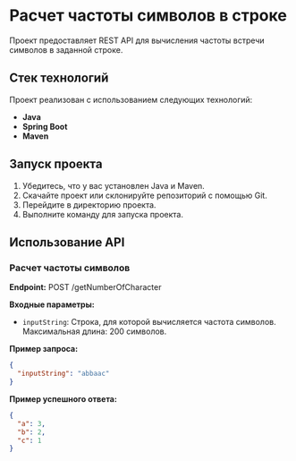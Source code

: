 # Расчет частоты символов в строке

Проект предоставляет REST API для вычисления частоты встречи символов в заданной строке.

## Стек технологий

Проект реализован с использованием следующих технологий:

- **Java** 
- **Spring Boot** 
- **Maven**
## Запуск проекта

1. Убедитесь, что у вас установлен Java и Maven.
2. Скачайте проект или склонируйте репозиторий с помощью Git.
3. Перейдите в директорию проекта.
4. Выполните команду для запуска проекта.

## Использование API

### Расчет частоты символов

**Endpoint:** POST /getNumberOfCharacter

**Входные параметры:**
- `inputString`: Строка, для которой вычисляется частота символов. Максимальная длина: 200 символов.

**Пример запроса:**
```json
{
  "inputString": "abbaac"
}
```
**Пример успешного ответа:**
```json
{
  "a": 3,
  "b": 2,
  "c": 1
}
```
